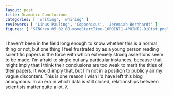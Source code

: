 ```yaml
---
layout: post 
title: Dramatic Conclusions 
categories: [ 'writing', 'whining' ]
reviewers: [ 'Linus Pauling', 'Copoenicus', 'Jeremiah Bernhardt' ]
figures: [ "SFNOreo_05_02_08-moveStartTime-16POINT1-4POINT2-DiDist.png", "Paper1-03.png" ]
---
```


I haven't been in the field long enough to know whether this is a normal thing
or not, but one thing I feel frustrated by as a young person reading
scientific papers is the force with which extremely strong assertions seem
to be made. I'm afraid to single out any particular instances, because that
might imply that I think their conclusions are too weak to merit the titles of
their papers. It would imply that, but I'm not in a position to publicly air
my vague discontent. This is one reason I wish I'd have left this blog
anonymous. In an era in which data is still closed, relationships between
scientists matter quite a lot. <span id="lambda">&#x3BB;</span>

